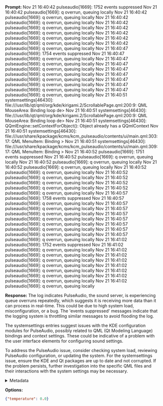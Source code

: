 **Prompt:**
Nov 21 16:40:42 pulseaudio[1669]: 1752 events suppressed
Nov 21 16:40:42 pulseaudio[1669]: q overrun, queuing locally
Nov 21 16:40:42 pulseaudio[1669]: q overrun, queuing locally
Nov 21 16:40:42 pulseaudio[1669]: q overrun, queuing locally
Nov 21 16:40:42 pulseaudio[1669]: q overrun, queuing locally
Nov 21 16:40:42 pulseaudio[1669]: q overrun, queuing locally
Nov 21 16:40:42 pulseaudio[1669]: q overrun, queuing locally
Nov 21 16:40:42 pulseaudio[1669]: q overrun, queuing locally
Nov 21 16:40:42 pulseaudio[1669]: q overrun, queuing locally
Nov 21 16:40:47 pulseaudio[1669]: 1754 events suppressed
Nov 21 16:40:47 pulseaudio[1669]: q overrun, queuing locally
Nov 21 16:40:47 pulseaudio[1669]: q overrun, queuing locally
Nov 21 16:40:47 pulseaudio[1669]: q overrun, queuing locally
Nov 21 16:40:47 pulseaudio[1669]: q overrun, queuing locally
Nov 21 16:40:47 pulseaudio[1669]: q overrun, queuing locally
Nov 21 16:40:47 pulseaudio[1669]: q overrun, queuing locally
Nov 21 16:40:47 pulseaudio[1669]: q overrun, queuing locally
Nov 21 16:40:47 pulseaudio[1669]: q overrun, queuing locally
Nov 21 16:40:51 systemsettings[46430]: file:///usr/lib/qt/qml/org/kde/kirigami.2/ScrollablePage.qml:200:9: QML MouseArea: Binding loop de>
Nov 21 16:40:51 systemsettings[46430]: file:///usr/lib/qt/qml/org/kde/kirigami.2/ScrollablePage.qml:200:9: QML MouseArea: Binding loop de>
Nov 21 16:40:51 systemsettings[46430]: QQmlEngine::setContextForObject(): Object already has a QQmlContext
Nov 21 16:40:51 systemsettings[46430]: file:///usr/share/kpackage/kcms/kcm_pulseaudio/contents/ui/main.qml:303:17: QML MenuItem: Binding >
Nov 21 16:40:51 systemsettings[46430]: file:///usr/share/kpackage/kcms/kcm_pulseaudio/contents/ui/main.qml:309:17: QML MenuItem: Binding >
Nov 21 16:40:52 pulseaudio[1669]: 1751 events suppressed
Nov 21 16:40:52 pulseaudio[1669]: q overrun, queuing locally
Nov 21 16:40:52 pulseaudio[1669]: q overrun, queuing locally
Nov 21 16:40:52 pulseaudio[1669]: q overrun, queuing locally
Nov 21 16:40:52 pulseaudio[1669]: q overrun, queuing locally
Nov 21 16:40:52 pulseaudio[1669]: q overrun, queuing locally
Nov 21 16:40:52 pulseaudio[1669]: q overrun, queuing locally
Nov 21 16:40:52 pulseaudio[1669]: q overrun, queuing locally
Nov 21 16:40:52 pulseaudio[1669]: q overrun, queuing locally
Nov 21 16:40:57 pulseaudio[1669]: 1758 events suppressed
Nov 21 16:40:57 pulseaudio[1669]: q overrun, queuing locally
Nov 21 16:40:57 pulseaudio[1669]: q overrun, queuing locally
Nov 21 16:40:57 pulseaudio[1669]: q overrun, queuing locally
Nov 21 16:40:57 pulseaudio[1669]: q overrun, queuing locally
Nov 21 16:40:57 pulseaudio[1669]: q overrun, queuing locally
Nov 21 16:40:57 pulseaudio[1669]: q overrun, queuing locally
Nov 21 16:40:57 pulseaudio[1669]: q overrun, queuing locally
Nov 21 16:40:57 pulseaudio[1669]: q overrun, queuing locally
Nov 21 16:41:02 pulseaudio[1669]: 1752 events suppressed
Nov 21 16:41:02 pulseaudio[1669]: q overrun, queuing locally
Nov 21 16:41:02 pulseaudio[1669]: q overrun, queuing locally
Nov 21 16:41:02 pulseaudio[1669]: q overrun, queuing locally
Nov 21 16:41:02 pulseaudio[1669]: q overrun, queuing locally
Nov 21 16:41:02 pulseaudio[1669]: q overrun, queuing locally
Nov 21 16:41:02 pulseaudio[1669]: q overrun, queuing locally
Nov 21 16:41:02 pulseaudio[1669]: q overrun, queuing locally
Nov 21 16:41:02 pulseaudio[1669]: q overrun, queuing locally

**Response:**
The log indicates PulseAudio, the sound server, is experiencing queue overruns repeatedly, which suggests it is receiving more data than it can process in real-time. This could be due to high system load, misconfiguration, or a bug. The 'events suppressed' messages indicate that the logging system is throttling similar messages to avoid flooding the log.

The systemsettings entries suggest issues with the KDE configuration modules for PulseAudio, possibly related to QML (Qt Modeling Language) bindings and context settings. These could be indicative of a problem with the user interface elements for configuring sound settings.

To address the PulseAudio issue, consider checking system load, reviewing PulseAudio configuration, or updating the system. For the systemsettings issue, ensure the KDE and Qt packages are up to date and not corrupted. If the problem persists, further investigation into the specific QML files and their interactions with the system settings may be necessary.

<details><summary>Metadata</summary>

- Duration: 14151 ms
- Datetime: 2023-11-21T16:41:37.266422
- Model: gpt-4-1106-preview

</details>

**Options:**
```json
{"temperature": 0.0}
```

